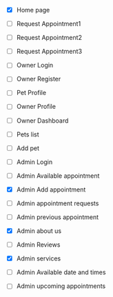 - [x] Home page
- [ ] Request Appointment1
- [ ] Request Appointment2
- [ ] Request Appointment3
- [ ] Owner Login
- [ ] Owner Register
- [ ] Pet Profile
- [ ] Owner Profile
- [ ] Owner Dashboard
- [ ] Pets list
- [ ] Add pet
- [ ] Admin Login
- [ ] Admin Available appointment
- [x] Admin Add appointment
- [ ] Admin appointment requests
- [ ] Admin previous appointment
- [x] Admin about us
- [ ] Admin Reviews
- [x] Admin services
- [ ] Admin Available date and times
- [ ] Admin upcoming appointments



